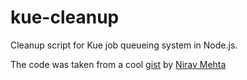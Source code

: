kue-cleanup
===========

Cleanup script for Kue job queueing system in Node.js.

The code was taken from a cool [gist](https://gist.github.com/niravmehta/6112330#file-kue_cleanup-js) by [Nirav Mehta](http://www.mehtanirav.com/about/)
